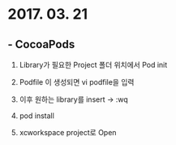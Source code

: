 # 2017. 03. 21

## - CocoaPods

1. Library가 필요한 Project 폴더 위치에서 Pod init

2. Podfile 이 생성되면 vi podfile을 입력

3. 이후 원하는 library를 insert -> :wq

4. pod install

5. xcworkspace project로 Open